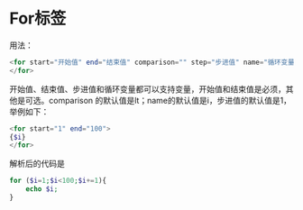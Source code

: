 # For标签


用法：

```php
<for start="开始值" end="结束值" comparison="" step="步进值" name="循环变量名" >
</for>
```

开始值、结束值、步进值和循环变量都可以支持变量，开始值和结束值是必须，其他是可选。comparison 的默认值是lt；name的默认值是i，步进值的默认值是1，举例如下：

```php
<for start="1" end="100">
{$i}
</for>
```

解析后的代码是

```php
for ($i=1;$i<100;$i+=1){
    echo $i;
} 
```
